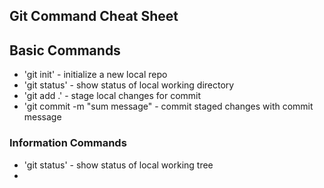 ## Git Command Cheat Sheet


## Basic Commands

* 'git init' - initialize a new local repo
* 'git status' - show status of local working directory
* 'git add .' - stage local changes for commit
* 'git commit -m "sum message" - commit staged changes with commit message

### Information Commands
* 'git status' - show status of local working tree
* 
